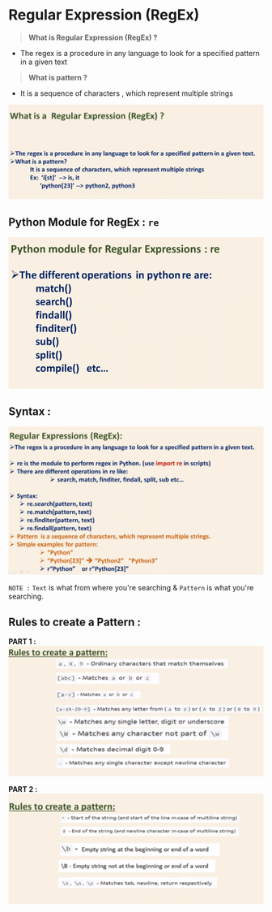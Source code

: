 # Regular Expression (RegEx)

> **What is Regular Expression (RegEx) ?**

* The regex is a procedure in any language to look for a specified pattern in a given text

> **What is pattern ?**

* It is a sequence of characters , which represent multiple strings

![](/RegEx/img/regex1.png)

## Python Module for RegEx : `re` 

![](/RegEx/img/regex2.png)

## Syntax :

![](/RegEx/img/regex3.png)

`NOTE :` `Text` is what from where you're searching & `Pattern` is what you're searching.

## Rules to create a Pattern :
**PART 1 :**
![](/RegEx/img/rules-part1.jpg)

**PART 2 :**
![](/RegEx/img/rules-part2.png)